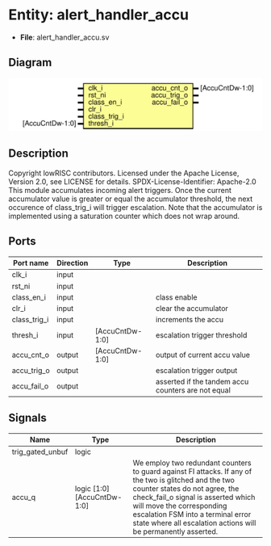 # Entity: alert_handler_accu

- **File**: alert_handler_accu.sv
## Diagram

![Diagram](alert_handler_accu.svg "Diagram")
## Description

Copyright lowRISC contributors.
 Licensed under the Apache License, Version 2.0, see LICENSE for details.
 SPDX-License-Identifier: Apache-2.0
 This module accumulates incoming alert triggers. Once the current accumulator
 value is greater or equal the accumulator threshold, the next occurence of
 class_trig_i will trigger escalation.
 Note that the accumulator is implemented using a saturation counter which
 does not wrap around.
 
## Ports

| Port name    | Direction | Type            | Description                                        |
| ------------ | --------- | --------------- | -------------------------------------------------- |
| clk_i        | input     |                 |                                                    |
| rst_ni       | input     |                 |                                                    |
| class_en_i   | input     |                 | class enable                                       |
| clr_i        | input     |                 | clear the accumulator                              |
| class_trig_i | input     |                 | increments the accu                                |
| thresh_i     | input     | [AccuCntDw-1:0] | escalation trigger threshold                       |
| accu_cnt_o   | output    | [AccuCntDw-1:0] | output of current accu value                       |
| accu_trig_o  | output    |                 | escalation trigger output                          |
| accu_fail_o  | output    |                 | asserted if the tandem accu counters are not equal |
## Signals

| Name             | Type                       | Description                                                                                                                                                                                                                                                                                                       |
| ---------------- | -------------------------- | ----------------------------------------------------------------------------------------------------------------------------------------------------------------------------------------------------------------------------------------------------------------------------------------------------------------- |
| trig_gated_unbuf | logic                      |                                                                                                                                                                                                                                                                                                                   |
| accu_q           | logic [1:0][AccuCntDw-1:0] | We employ two redundant counters to guard against FI attacks. If any of the two is glitched and the two counter states do not agree, the check_fail_o signal is asserted which will move the corresponding escalation FSM into a terminal error state where all escalation actions will be permanently asserted.  |

